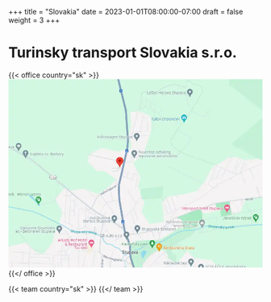 +++
title = "Slovakia"
date = 2023-01-01T08:00:00-07:00
draft = false
weight = 3
+++

# Turinsky transport Slovakia s.r.o.

{{< office country="sk" >}}
![map](map.webp)
{{</ office >}}


{{< team country="sk" >}}
{{</ team >}}